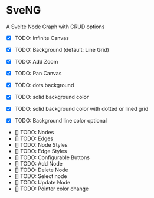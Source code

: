 # SveNG
A Svelte Node Graph with CRUD options

- [x] TODO: Infinite Canvas
- [x] TODO: Background (default: Line Grid)
- [x] TODO: Add Zoom
- [x] TODO: Pan Canvas
- [x] TODO: dots background
- [x] TODO: solid background color
- [x] TODO: solid background color with dotted or lined grid
- [x] TODO: Background line color optional


- [] TODO: Nodes
- [] TODO: Edges
- [] TODO: Node Styles
- [] TODO: Edge Styles
- [] TODO: Configurable Buttons
- [] TODO: Add Node
- [] TODO: Delete Node
- [] TODO: Select node
- [] TODO: Update Node
- [] TODO: Pointer color change
